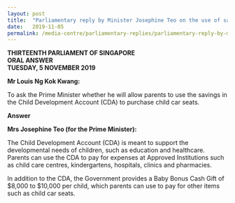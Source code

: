 ```yaml
---
layout: post
title:  "Parliamentary reply by Minister Josephine Teo on the use of savings in the Child Development Account (CDA) to purchase child car seats"
date:   2019-11-05
permalink: /media-centre/parliamentary-replies/parliamentary-reply-by-minister-josephine-teo-on-the-use-of-savings-in-the-child-development-account-to-purchase-child-car-seats/
---
```


**THIRTEENTH PARLIAMENT OF SINGAPORE  
ORAL ANSWER  
TUESDAY, 5 NOVEMBER 2019**  

**Mr Louis Ng Kok Kwang:**

To ask the Prime Minister whether he will allow parents to use the savings in the Child Development Account (CDA) to purchase child car seats.

**Answer**

**Mrs Josephine Teo (for the Prime Minister):** 

The Child Development Account (CDA) is meant to support the developmental needs of children, such as education and healthcare. Parents can use the CDA to pay for expenses at Approved Institutions such as child care centres, kindergartens, hospitals, clinics and pharmacies.

In addition to the CDA, the Government provides a Baby Bonus Cash Gift of $8,000 to $10,000 per child, which parents can use to pay for other items such as child car seats.
